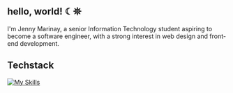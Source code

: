 <h2>hello, world! ☾𖤓</h2>
<p>I'm Jenny Marinay, a senior Information Technology student aspiring to become a software engineer, with a strong interest in web design and front-end development.</p>

<h2>Techstack</h2>

[![My Skills](https://skillicons.dev/icons?i=git,cs,html,css,sass,js,bootstrap,vue,react,figma,xd,php,laravel,nodejs,mysql)](https://skillicons.dev)
